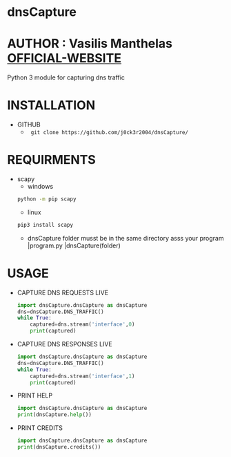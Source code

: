 # dnsCapture
# AUTHOR : Vasilis Manthelas [OFFICIAL-WEBSITE](http://j0ck3r2004.000webhostapp.com/)
Python 3 module for capturing dns traffic
# INSTALLATION
- GITHUB
    - ``` git clone https://github.com/j0ck3r2004/dnsCapture/```
# REQUIRMENTS
- scapy
    - windows
    ```sh
    python -m pip scapy
    ```
    - linux
    ```sh 
    pip3 install scapy
    ```
   - dnsCapture folder musst be in the same directory asss your program
        |program.py
        |dnsCapture(folder)
# USAGE
- CAPTURE DNS REQUESTS LIVE
    ```python
    import dnsCapture.dnsCapture as dnsCapture
    dns=dnsCapture.DNS_TRAFFIC()
    while True:
        captured=dns.stream('interface',0)
        print(captured)
    ```
- CAPTURE DNS RESPONSES LIVE
    ```python
    import dnsCapture.dnsCapture as dnsCapture
    dns=dnsCapture.DNS_TRAFFIC()
    while True:
        captured=dns.stream('interface',1)
        print(captured)
    ```
- PRINT HELP
    ```python
    import dnsCapture.dnsCapture as dnsCapture
    print(dnsCapture.help())
    ```
- PRINT CREDITS
    ```python
    import dnsCapture.dnsCapture as dnsCapture
    print(dnsCapture.credits())
    ```
